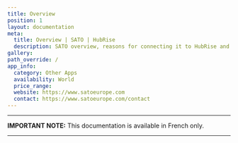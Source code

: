 ```yaml
---
title: Overview
position: 1
layout: documentation
meta:
  title: Overview | SATO | HubRise
  description: SATO overview, reasons for connecting it to HubRise and summary of integrated features. Synchronise data between your EPOS and your apps.
gallery:
path_override: /
app_info:
  category: Other Apps
  availability: World
  price_range:
  website: https://www.satoeurope.com
  contact: https://www.satoeurope.com/contact
---
```


---

**IMPORTANT NOTE:** This documentation is available <Link to="/fr/apps/sato" addLocalePrefix={false}>in French only</Link>.

---
